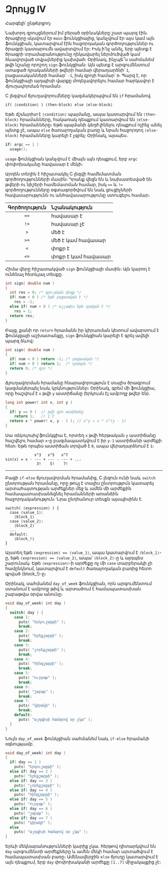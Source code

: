 # Զրույց IV

Հարգելի՛ ընթերցող։

Նախորդ զրույցներում իմ բերած օրինակները շատ պարզ էին․ ծրագիրը սկսվում էր `main` ֆունկցիայից, կանչվում էր այս կամ այն ֆունկցիան, կատարվում էին հաջորդական գործողություններ ու ծրագրի կատարումն ավարտվում էր։ Իսկ ի՛նչ անել, երբ պետք է ծրագրի տրամաբանությունը ղեկավարել ներմուծված կամ ձևավորված տվյալներից կախված։ Օրինակ, ինչպե՞ս սահմանեմ թվի նշանը որոշող `sign` ֆունկցիան։ Այն պետք է արգումենտում ստացած դրականների թվերի համար վերադարձնի՝ `1`, բացասականների համար՝ `-1`, իսկ զրոյի համար՝ `0`։ Պարզ է, որ ֆունկցիայի այդպիսի վարքը մոդելավորելու համար հարկավոր է *ճյուղավորման* հրաման։

C լեզվում ճյուղավորումները կազմակերպվում են `if` հրամանով.

```
if( ⟨condition⟩ ) ⟨then-block⟩ else ⟨else-block⟩
```

Եթե *ճշմարիտ* է `⟨condition⟩` պայմանը, ապա կատարվում են `⟨then-block⟩` հրամանները, հակառակ դեպքում կատարվում են `⟨else-block⟩` հրամանները։ Եթե պայմանի *կեղծ* լինելու դեպքում ոչինչ անել պետք չէ, ապա `else` ծառայողական բառը և նրան հաջորդող `⟨else-block⟩` հրամանները կարելի է չգրել։ Օրինակ, այսպես.

```c
if( argc == 1 )
  usage();
```

`usage` ֆունկցիան կանչվում է միայն այն դեպքում, երբ `argc` փոփոխականը հավասար է մեկի։ 

Արդեն տեղին է հիշատակել C լեզվի համեմատման գործողությունների մասին։ Դրանք վեցն են և նախատեսված են թվերի ու նիշերի համեմատման համար, իսկ `==` և `!=` գործողությունները օգտագործվում են նաև ցուցիչների հավասարությունն ու անհավասարությունը ստուգելու համար։

Գործողություն | Նշանակություն
:--------------:|:------------------
`==`            | հավասար է
`!=`            | հավասար չէ
`>`             | մեծ է
`>=`            | մեծ է կամ հավասար
`<`             | փոքր է
`<=`            | փոքր է կամ հավասար

Հիմա վերը հիշատակված `sign` ֆունկցիայի մասին։ Այն կարող է ունենալ հետևյալ տեսքը.

```c
int sign( double num )
{
  int res = 0; /* զրոյական դեպք */
  if( num < 0 ) /* եթե բացասական է */
    res = -1;
  else if( num > 0 ) /* այլապես եթե դրական է */
    res = 1;
  return res;
}
```

Բայց, քանի որ `return` հրամանն իր կիրառման կետում ավարտում է ֆունկցայի աշխատանքը, `sign` ֆունկցիան կարելի է գրել ավելի պարզ ձևով։

```c
int sign( double num )
{
  if( num < 0 ) return -1; /* բացասական */
  if( num > 0 ) return 1;  /* դրական */
  return 0; /* զրո */
}
```

Ճյուղավորման հրամանը հնարավորություն է տալիս ծրագրում կազմակերպել նաև կրկնություններ։ Օրինակ, գրեմ մի ֆունկցիա, որը հաշվում է `x` թվի `y` աստիճանը (երկուսն էլ ամբողջ թվեր են).

```c
long int power( int x, int y )
{
  if( y == 0 )  // թվի զրո աստիճանը
    return 1;   // 1 է
  return x * power( x, y - 1 ); // x^y = x * x^(y - 1)
}
```

Սա *ռեկուրսիվ* ֆունկցիա է, որտեղ `x` թվի հերթական `y` աստիճանը հաշվելու համար `x`-ը բազմապատկվում է իր `y-1` աստիճանի արժեքի հետ։ Եթե որպես աստիճան տրված է `0`, ապա վերադարձնում է `1`։

```
             x^3   x^5   x^7
sin(x) = x - --- + --- - --- + ...
              3!    5!    7!
```

----

Բացի `if-else` ճյուղավորման հրամանից, C լեզուն ունի նաև `switch` ընտրության հրամանը, որը թույլ է տալիս ընտրություն կատարել արտահայտության արժեքներ մեջ և ամեն մի արժեքին համապատասխանեցնել հրամանների առանձին հաջորդականություն։ Նրա ընդհանուր տեսքն այսպիսինն է.

```
switch( ⟨expression⟩ ) {
  case ⟨value_1⟩:
    ⟨block_1⟩
  case ⟨value_2⟩:
    ⟨block_2⟩
  ...
  default:
    ⟨block_!⟩
}
```

Այստեղ եթե `⟨expression⟩ == ⟨value_1⟩`, ապա կատարվում է `⟨block_1⟩`-ը, եթե `⟨expression⟩ == ⟨value_2⟩`, ապա՝ `⟨block_2⟩`-ը և այդպես շարունակ։ Եթե `⟨expression⟩`-ի արժեքը ոչ մի `case` տարբերակի չի համընկնում, կատարվում է `default` ծառայողական բառից հետո գրված ⟨block_!⟩-ը։ 

Օրինակ, սահմանեմ `day_of_week` ֆունկցիան, որն արգումենտում ստանում է ամբողջ թիվ և արտածում է համապատասխան շաբաթվա օրվա անունը։

```c
void day_of_week( int day )
{
  switch( day ) {
    case 1:
      puts( "երկուշաբթի" );
      break;
    case 2:
      puts( "երեքշաբթի" );
      break;
    case 3:
      puts( "չորեքշաբթի" );
      break;
    case 4:
      puts( "հինգշաբթի" );
      break;
    case 5:
      puts( "ուրբաթ" );
      break;
    case 6:
      puts( "շաբաթ" );
      break;
    case 7:
      puts( "կիրակի" );
      break;
    default:
      puts( "այդպիսի համարով օր չկա" );
  }
}
```

Նույն `day_of_week` ֆունկցիան սահմանեմ նաև `if-else` հրամանի օգնությամբ.

```c
void day_of_week( int day )
{
  if( day == 1 )
    puts( "երկուշաբթի" );
  else if( day == 2 )
    puts( "երեքշաբթի" );
  else if( day == 3 )
    puts( "չորեքշաբթի" );
  else if( day == 4 )
    puts( "հինգշաբթի" );
  else if( day == 5 )
    puts( "ուրբաթ" );
  else if( day == 6 )
    puts( "շաբաթ" );
  else if( day == 7 )
    puts( "կիրակի" );
  else
    puts( "այդպիսի համարով օր չկա" );
}
```

Երևի մեկնաբանությունների կարիք չկա. հերթով դիտարկվում են `day` արգումենտի արժեքները և ամեն մեկի համար արտածվում է համապատասխան բառը։ Ամենավերջին `else` ճյուղը կատարվում է այն դեպքում, երբ `day` փոփոխականի արժեքը `[1..7]` միջակայքից չէ։




